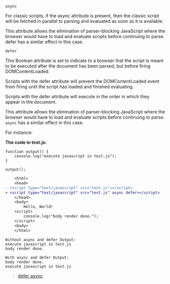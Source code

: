 `async`

For classic scripts, if the async attribute is present, then the classic script will be fetched in parallel to parsing and evaluated as soon as it is available.

This attribute allows the elimination of parser-blocking JavaScript where the browser would have to load and evaluate scripts before continuing to parse. defer has a similar effect in this case.

`defer`

This Boolean attribute is set to indicate to a browser that the script is meant to be executed after the document has been parsed, but before firing DOMContentLoaded.

Scripts with the defer attribute will prevent the DOMContentLoaded event from firing until the script has loaded and finished evaluating.

Scripts with the defer attribute will execute in the order in which they appear in the document.

This attribute allows the elimination of parser-blocking JavaScript where the browser would have to load and evaluate scripts before continuing to parse. `async` has a similar effect in this case.

For instance:

**The code in test.js:**

    function output() {
        console.log("execute javascript in test.js");
    }

    output();


```diff 
    <html>
    <head>   
- <script type="text/javascript" src="test.js"></script>
+ <script type="text/javascript" src="test.js" async defer></script>       
    </head>
    <body>
        Hello, World!
    <script>
        console.log("body render done.");
    </script>
    <body>
    </html>
``` 


    Without async and defer Output:
    execute javascript in test.js
    body render done.

    With async and defer Output:
    body render done.
    execute javascript in test.js

> [defer async](https://developer.mozilla.org/en-US/docs/Web/HTML/Element/script)